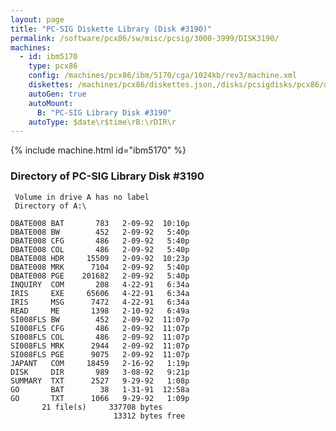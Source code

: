 ```yaml
---
layout: page
title: "PC-SIG Diskette Library (Disk #3190)"
permalink: /software/pcx86/sw/misc/pcsig/3000-3999/DISK3190/
machines:
  - id: ibm5170
    type: pcx86
    config: /machines/pcx86/ibm/5170/cga/1024kb/rev3/machine.xml
    diskettes: /machines/pcx86/diskettes.json,/disks/pcsigdisks/pcx86/diskettes.json
    autoGen: true
    autoMount:
      B: "PC-SIG Library Disk #3190"
    autoType: $date\r$time\rB:\rDIR\r
---
```


{% include machine.html id="ibm5170" %}

### Directory of PC-SIG Library Disk #3190

     Volume in drive A has no label
     Directory of A:\

    DBATE008 BAT       783   2-09-92  10:10p
    DBATE008 BW        452   2-09-92   5:40p
    DBATE008 CFG       486   2-09-92   5:40p
    DBATE008 COL       486   2-09-92   5:40p
    DBATE008 HDR     15509   2-09-92  10:23p
    DBATE008 MRK      7104   2-09-92   5:40p
    DBATE008 PGE    201682   2-09-92   5:40p
    INQUIRY  COM       208   4-22-91   6:34a
    IRIS     EXE     65606   4-22-91   6:34a
    IRIS     MSG      7472   4-22-91   6:34a
    READ     ME       1398   2-10-92   6:49a
    SI008FLS BW        452   2-09-92  11:07p
    SI008FLS CFG       486   2-09-92  11:07p
    SI008FLS COL       486   2-09-92  11:07p
    SI008FLS MRK      2944   2-09-92  11:07p
    SI008FLS PGE      9075   2-09-92  11:07p
    JAPANT   COM     18459   2-16-92   1:19p
    DISK     DIR       989   3-08-92   9:21p
    SUMMARY  TXT      2527   9-29-92   1:08p
    GO       BAT        38   1-31-91  12:58a
    GO       TXT      1066   9-29-92   1:09p
           21 file(s)     337708 bytes
                           13312 bytes free
